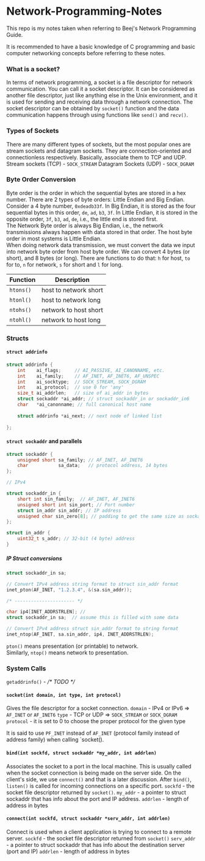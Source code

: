 # Network-Programming-Notes
This repo is my notes taken when referring to Beej's Network Programming Guide.

It is recommended to have a basic knowledge of C programming and basic computer networking concepts before referring to these notes.

### What is a socket?
In terms of network programming, a socket is a file descriptor for network communication.
You can call it a socket descriptor. It can be considered as another file descriptor, just like anything else in the Unix environment, and it is used for sending and receiving data through a network connection.
The socket descriptor can be obtained by `socket()` function and the data communication happens through using functions like `send()` and `recv()`.

### Types of Sockets
There are many different types of sockets, but the most popular ones are stream sockets and datagram sockets. They are connection-oriented and connectionless respectively. Basically, associate them to TCP and UDP.
Stream sockets (TCP) - `SOCK_STREAM`
Datagram Sockets (UDP) - `SOCK_DGRAM`

### Byte Order Conversion
Byte order is the order in which the sequential bytes are stored in a hex number. There are 2 types of byte orders: Little Endian and Big Endian. Consider a 4 byte number, `0xdeadb33f`. In Big Endian, it is stored as the four sequential bytes in this order, `de`, `ad`, `b3`, `3f`. In Little Endian, it is stored in the opposite order, `3f`, `b3`, `ad`, `de`, i.e., the little end is stored first. <br>
The Network Byte order is always Big Endian, i.e., the network transmissions always happen with data stored in that order.
The host byte order in most systems is Little Endian.<br>
When doing network data transmission, we must convert the data we input into network byte order from host byte order. We can convert 4 bytes (or short), and 8 bytes (or long).
There are functions to do that: `h` for host, `to` for to, `n` for network, `s` for short and `l` for long.

| Function  | Description           |
| --------- | --------------------- |
| `htons()` | host to network short |
| `htonl()` | host to network long  |
| `ntohs()` | network to host short |
| `ntohl()` | network to host long  |


### Structs
#### `struct addrinfo`
```C
struct addrinfo {
	int    ai_flags;     // AI_PASSIVE, AI_CANONNAME, etc.
	int    ai_family;    // AF_INET, AF_INET6, AF_UNSPEC
	int    ai_socktype;  // SOCK_STREAM, SOCK_DGRAM
	int    ai_protocol;  // use 0 for 'any'
	size_t ai_addrlen;   // size of ai_addr in bytes
	struct sockaddr *ai_addr; // struct sockaddr_in or sockaddr_in6
	char   *ai_canonname; // full canonical host name
	
	struct addrinfo *ai_next; // next node of linked list
	
};
```



#### `struct sockaddr` and parallels
```C
struct sockaddr {
	unsigned short sa_family; // AF_INET, AF_INET6
	char           sa_data;   // protocol address, 14 bytes
};
```

```C
// IPv4

struct sockaddr_in {
	short int sin_family;  // AF_INET, AF_INET6
	unsigned short int sin_port; // Port number
	struct in_addr sin_addr; // IP address
	unsigned char sin_zero[8]; // padding to get the same size as sockaddr
};

struct in_addr {
	uint32_t s_addr; // 32-bit (4 byte) address
}
```

##### IP Struct conversions
```C
struct sockaddr_in sa;

// Convert IPv4 address string format to struct sin_addr format
inet_pton(AF_INET, "1.2.3.4", &(sa.sin_addr)); 

/* ---------------------- */

char ip4[INET_ADDRSTRLEN]; // 
struct sockaddr_in sa;  // assume this is filled with some data

// Convert IPv4 address struct sin_addr format to string format
inet_ntop(AF_INET, sa.sin_addr, ip4, INET_ADDRSTRLEN);

```
`pton()` means presentation (or printable) to network.<br>
Similarly, `ntop()` means network to presentation.


### System Calls
`getaddrinfo()` - _/* TODO */_

#### `socket(int domain, int type, int protocol)` 
Gives the file descriptor for a socket connection. 
`domain` - IPv4 or IPv6 => `AF_INET` or `AF_INET6`
`type` - TCP or UDP => `SOCK_STREAM` or `SOCK_DGRAM`
`protocol` - it is set to 0 to choose the proper protocol for the given type

It is said to use `PF_INET` instead of `AF_INET` (protocol family instead of address family) when calling `socket().

#### `bind(int sockfd, struct sockaddr *my_addr, int addrlen)`
Associates the socket to a port in the local machine. This is usually called when the socket connection is being made on the server side. On the client's side, we use `connect()` and that is a later discussion. After `bind()`, `listen()` is called for incoming connections on a specific port.
`sockfd` - the socket file descriptor returned by `socket()`.
`my_addr` - a pointer to struct sockaddr that has info about the port and IP address.
`addrlen` - length of address in bytes

#### `connect(int sockfd, struct sockaddr *serv_addr, int addrlen)`
Connect is used when a client application is trying to connect to a remote server.
`sockfd` - the socket file descriptor returned from `socket()`
`serv_addr` - a pointer to struct sockaddr that has info about the destination server (port and IP)
`addrlen` - length of address in bytes
